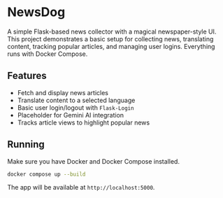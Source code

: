 # NewsDog

A simple Flask-based news collector with a magical newspaper-style UI. This project demonstrates a basic setup for collecting news, translating content, tracking popular articles, and managing user logins. Everything runs with Docker Compose.

## Features
- Fetch and display news articles
- Translate content to a selected language
- Basic user login/logout with `Flask-Login`
- Placeholder for Gemini AI integration
- Tracks article views to highlight popular news

## Running
Make sure you have Docker and Docker Compose installed.

```bash
docker compose up --build
```

The app will be available at `http://localhost:5000`.
